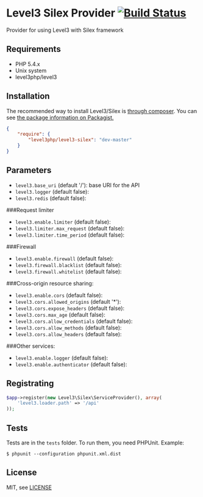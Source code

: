 Level3 Silex Provider [![Build Status](https://travis-ci.org/level3php/level3-silex.png?branch=master)](https://travis-ci.org/level3php/level3-silex)
==============================

Provider for using Level3 with Silex framework


Requirements
------------

* PHP 5.4.x
* Unix system
* level3php/level3

Installation
------------

The recommended way to install Level3/Silex is [through composer](http://getcomposer.org).
You can see [the package information on Packagist.](https://packagist.org/packages/level3php/level3-silex)

```JSON
{
    "require": {
        "level3php/level3-silex": "dev-master"
    }
}
```

Parameters
------------

* ```level3.base_uri``` (default '/'): base URI for the API
* ```level3.logger``` (default false):
* ```level3.redis``` (default false):

###Request limiter
* ```level3.enable.limiter``` (default false):
* ```level3.limiter.max_request``` (default false):
* ```level3.limiter.time_period``` (default false):

###Firewall
* ```level3.enable.firewall``` (default false):
* ```level3.firewall.blacklist``` (default false):
* ```level3.firewall.whitelist``` (default false):

###Cross-origin resource sharing:
* ```level3.enable.cors``` (default false):
* ```level3.cors.allowed_origins``` (default '*'):
* ```level3.cors.expose_headers``` (default false):
* ```level3.cors.max_age``` (default false):
* ```level3.cors.allow_credentials``` (default false):
* ```level3.cors.allow_methods``` (default false):
* ```level3.cors.allow_headers``` (default false):

###Other services:
* ```level3.enable.logger``` (default false):
* ```level3.enable.authenticator``` (default false):

Registrating
------------

```PHP
$app->register(new Level3\Silex\ServiceProvider(), array(
    'level3.loader.path' => '/api'
));
```

Tests
-----

Tests are in the `tests` folder.
To run them, you need PHPUnit.
Example:

    $ phpunit --configuration phpunit.xml.dist


License
-------

MIT, see [LICENSE](LICENSE)
